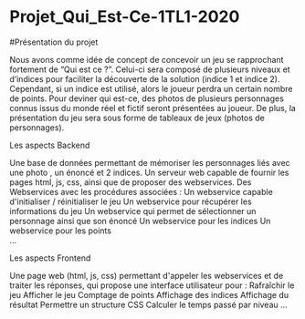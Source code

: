 # Projet_Qui_Est-Ce-1TL1-2020

#Présentation du projet

Nous avons comme idée de concept de concevoir un jeu se rapprochant fortement de “Qui est ce ?”. Celui-ci sera composé de plusieurs niveaux et d’indices pour faciliter la découverte de la solution (indice 1 et indice 2). Cependant, si un indice est utilisé, alors le joueur perdra un certain nombre de points. Pour deviner qui est-ce, des photos de plusieurs personnages connus issus du monde réel et fictif seront présentées au joueur. De plus, la présentation du jeu sera sous forme de tableaux de jeux (photos de personnages).



Les aspects Backend


Une base de données permettant de mémoriser les personnages liés avec une photo , un énoncé et 2 indices.
Un serveur web capable de fournir les pages html, js, css, ainsi que de proposer des webservices.
Des Webservices avec les procédures associées : 
Un webservice capable d'initialiser / réinitialiser le jeu
Un webservice pour récupérer les informations du jeu
Un webservice qui permet de sélectionner un personnage ainsi que son énoncé 
Un webservice pour les indices
Un webservice pour les points  
...


Les aspects Frontend

Une page web (html, js, css) permettant d'appeler les webservices et de traiter les réponses, qui propose une interface utilisateur pour :
Rafraîchir le jeu
Afficher le jeu
Comptage de points
Affichage des indices
Affichage du résultat
Permettre un structure CSS
Calculer le temps passé par niveau 
...
